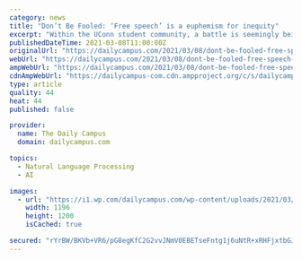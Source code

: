 ```yaml
---
category: news
title: "Don’t Be Fooled: ‘Free speech’ is a euphemism for inequity"
excerpt: "Within the UConn student community, a battle is seemingly being waged over the freedom of expression."
publishedDateTime: 2021-03-08T11:00:00Z
originalUrl: "https://dailycampus.com/2021/03/08/dont-be-fooled-free-speech-is-a-euphemism-for-inequity/"
webUrl: "https://dailycampus.com/2021/03/08/dont-be-fooled-free-speech-is-a-euphemism-for-inequity/"
ampWebUrl: "https://dailycampus.com/2021/03/08/dont-be-fooled-free-speech-is-a-euphemism-for-inequity/amp/"
cdnAmpWebUrl: "https://dailycampus-com.cdn.ampproject.org/c/s/dailycampus.com/2021/03/08/dont-be-fooled-free-speech-is-a-euphemism-for-inequity/amp/"
type: article
quality: 44
heat: 44
published: false

provider:
  name: The Daily Campus
  domain: dailycampus.com

topics:
  - Natural Language Processing
  - AI

images:
  - url: "https://i1.wp.com/dailycampus.com/wp-content/uploads/2021/03/Screen-Shot-2021-03-07-at-9.23.34-PM.png?fit=1196%2C1200&ssl=1"
    width: 1196
    height: 1200
    isCached: true

secured: "rYrBW/BKVb+VR6/pG8egKfC2G2vvJNmV0EBETseFntg1j6uNtR+xRHFjxtbGJZHQVRaI/cGbVyxaAHvNulpoigNZ576nmn84OGKR1Bjf79z9F+dUFsJ01Q1+ssiDZVbjAucm/r5NkhEWnnSbHmCVNeJl8dHI+GkaPgOL/bp85NWukpesrA/aHldH/iVqqf+f6U/tGM/oHpDnBbabdZoE3STzOLOdovLlIdKjfg9eAP+XL0Q/giTpsOpSOOnubUBUidBUz7zaWwsqVKJSp1K4XTCDkfPVwXTEL/OErY6jlhiKNIGnHvlXj2Dwhq2KPweV89Iz9BTt0e+xPHIKgh+feTiRkbqoIhRqRCbMWo1Q3aQ=;93gs8/FX6wdiELVtfn5DGw=="
---
```


